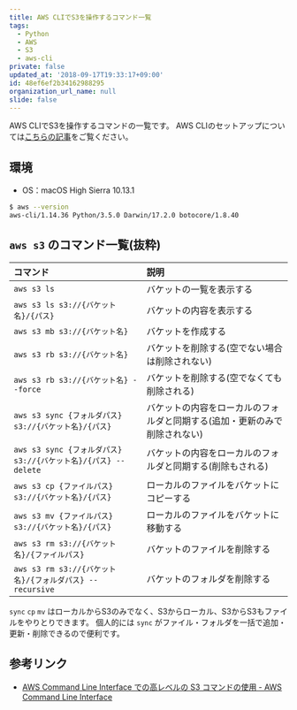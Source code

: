 ```yaml
---
title: AWS CLIでS3を操作するコマンド一覧
tags:
  - Python
  - AWS
  - S3
  - aws-cli
private: false
updated_at: '2018-09-17T19:33:17+09:00'
id: 48ef6ef2b34162988295
organization_url_name: null
slide: false
---
```

AWS CLIでS3を操作するコマンドの一覧です。
AWS CLIのセットアップについては[こちらの記事](https://qiita.com/uhooi/items/e915873ddabdf6e27fd7)をご覧ください。

## 環境
- OS：macOS High Sierra 10.13.1

```bash
$ aws --version
aws-cli/1.14.36 Python/3.5.0 Darwin/17.2.0 botocore/1.8.40
```

## `aws s3` のコマンド一覧(抜粋)

|コマンド|説明|
|:---|:---|
| `aws s3 ls` |バケットの一覧を表示する|
| `aws s3 ls s3://{バケット名}/{パス}` |バケットの内容を表示する|
| `aws s3 mb s3://{バケット名} ` |バケットを作成する|
| `aws s3 rb s3://{バケット名} ` |バケットを削除する(空でない場合は削除されない)|
| `aws s3 rb s3://{バケット名} --force ` |バケットを削除する(空でなくても削除される)|
| `aws s3 sync {フォルダパス} s3://{バケット名}/{パス} ` |バケットの内容をローカルのフォルダと同期する(追加・更新のみで削除されない)|
| `aws s3 sync {フォルダパス} s3://{バケット名}/{パス} --delete ` |バケットの内容をローカルのフォルダと同期する(削除もされる)|
| `aws s3 cp {ファイルパス} s3://{バケット名}/{パス} ` |ローカルのファイルをバケットにコピーする|
| `aws s3 mv {ファイルパス} s3://{バケット名}/{パス} ` |ローカルのファイルをバケットに移動する|
| `aws s3 rm s3://{バケット名}/{ファイルパス} ` |バケットのファイルを削除する|
| `aws s3 rm s3://{バケット名}/{フォルダパス} --recursive ` |バケットのフォルダを削除する|

`sync` `cp` `mv` はローカルからS3のみでなく、S3からローカル、S3からS3もファイルをやりとりできます。
個人的には `sync` がファイル・フォルダを一括で追加・更新・削除できるので便利です。

## 参考リンク

- [AWS Command Line Interface での高レベルの S3 コマンドの使用 - AWS Command Line Interface](https://docs.aws.amazon.com/ja_jp/cli/latest/userguide/using-s3-commands.html)
